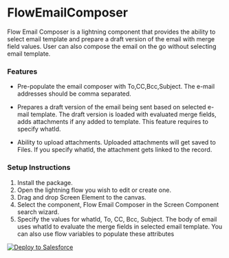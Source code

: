 # FlowEmailComposer

Flow Email Composer is a lightning component that provides the ability to select email template and prepare a draft version of the email with merge field values. User can also compose the email on the go without selecting email template.

### Features

- Pre-populate the email composer with To,CC,Bcc,Subject. The e-mail addresses should be comma separated.

- Prepares a draft version of the email being sent based on selected e-mail template. The draft version is loaded with evaluated merge fields, adds attachments if any added to template. This feature requires to specify whatId.

- Ability to upload attachments. Uploaded attachments will get saved to Files. If you specify whatId, the attachment gets linked to the record.

### Setup Instructions

1. Install the package.
2. Open the lightning flow you wish to edit or create one.
3. Drag and drop Screen Element to the canvas.
4. Select the component, Flow Email Composer in the Screen Component search wizard.
5. Specify the values for whatId, To, CC, Bcc, Subject. The body of email uses whatId to evaluate the merge fields in selected email template. You can also use flow variables to populate these attributes

<a href="https://githubsfdeploy.herokuapp.com">
  <img alt="Deploy to Salesforce"
       src="https://raw.githubusercontent.com/afawcett/githubsfdeploy/master/deploy.png">
</a>
